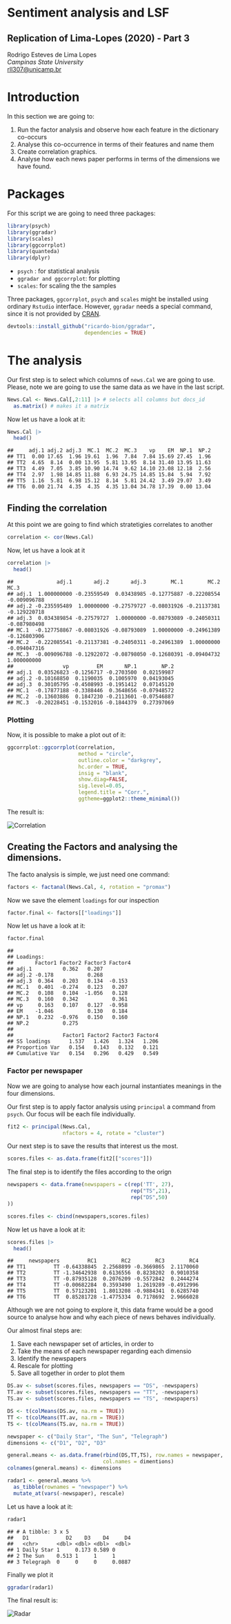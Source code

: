 # Sentiment analysis and LSF
## Replication of Lima-Lopes (2020) - Part 3

Rodrigo Esteves de Lima Lopes\
*Campinas State University*\
[rll307@unicamp.br](mailto:rll307@unicamp.br)


# Introduction

In this section we are going to:

1.  Run the factor analysis and observe how each feature in the dictionary co-occurs
2.  Analyse this co-occurrence in terms of their features and name them
3.  Create correlation graphics.
4.  Analyse how each news paper performs in terms of the dimensions we have found.

# Packages

For this script we are going to need three packages:


```r
library(psych)
library(ggradar)
library(scales)
library(ggcorrplot)
library(quanteda)
library(dplyr)
```

-   `psych` : for statistical analysis
-   `ggradar and ggcorrplot`: for plotting
-   `scales`: for scaling the the samples

Three packages, `ggcorrplot`, `psych` and `scales` might be installed using ordinary `Rstudio` interface. However, `ggradar` needs a special command, since it is not provided by [CRAN](https://cran.r-project.org/).


```r
devtools::install_github("ricardo-bion/ggradar", 
                         dependencies = TRUE)
```

# The analysis

Our first step is to select which columns of `news.Cal` we are going to use. Please, note we are going to use the same data as we have in the last script.


```r
News.Cal <- News.Cal[,2:11] |> # selects all columns but docs_id
  as.matrix() # makes it a matrix
```

Now let us have a look at it:


```r
News.Cal |>
  head()
```

```
##     adj.1 adj.2 adj.3  MC.1  MC.2  MC.3    vp    EM  NP.1  NP.2
## TT1  0.00 17.65  1.96 19.61  1.96  7.84  7.84 15.69 27.45  1.96
## TT2  4.65  8.14  0.00 13.95  5.81 13.95  8.14 31.40 13.95 11.63
## TT3  4.49  7.05  3.85 10.90 14.74  9.62 14.10 23.08 12.18  2.56
## TT4  2.97  1.98 14.85 11.88  6.93 24.75 14.85 15.84  5.94  7.92
## TT5  1.16  5.81  6.98 15.12  8.14  5.81 24.42  3.49 29.07  3.49
## TT6  0.00 21.74  4.35  4.35  4.35 13.04 34.78 17.39  0.00 13.04
```

## Finding the correlation

At this point we are going to find which stratetigies correlates to another


```r
correlation <- cor(News.Cal)
```

Now, let us have a look at it


```r
correlation |>
  head()
```

```
##              adj.1       adj.2       adj.3        MC.1        MC.2         MC.3
## adj.1  1.000000000 -0.23559549  0.03438985 -0.12775887 -0.22208554 -0.009096788
## adj.2 -0.235595489  1.00000000 -0.27579727 -0.08031926 -0.21137381 -0.129220718
## adj.3  0.034389854 -0.27579727  1.00000000 -0.08793089 -0.24050311 -0.087980498
## MC.1  -0.127758867 -0.08031926 -0.08793089  1.00000000 -0.24961389 -0.126803906
## MC.2  -0.222085541 -0.21137381 -0.24050311 -0.24961389  1.00000000 -0.094047316
## MC.3  -0.009096788 -0.12922072 -0.08798050 -0.12680391 -0.09404732  1.000000000
##                vp         EM       NP.1        NP.2
## adj.1  0.03526823 -0.1256717 -0.2703500  0.02159987
## adj.2 -0.10168850  0.1190035  0.1005970  0.04193045
## adj.3  0.30105795 -0.4508993 -0.1951412  0.07145120
## MC.1  -0.17877188 -0.3388446  0.3648656 -0.07948572
## MC.2  -0.13603886  0.1847230 -0.2113601 -0.07546887
## MC.3  -0.20228451 -0.1532016 -0.1844379  0.27397069
```

### Plotting

Now, it is possible to make a plot out of it:


```r
ggcorrplot::ggcorrplot(correlation, 
                       method = "circle", 
                       outline.color = "darkgrey", 
                       hc.order = TRUE,
                       insig = "blank",
                       show.diag=FALSE, 
                       sig.level=0.05,
                       legend.title = "Corr.", 
                       ggtheme=ggplot2::theme_minimal())
```

The result is:

![Correlation](images/corr.png)

## Creating the Factors and analysing the dimensions.

The facto analysis is simple, we just need one command:


```r
factors <- factanal(News.Cal, 4, rotation = "promax")
```

Now we save the element `loadings` for our inspection


```r
factor.final <- factors[["loadings"]]
```

Now let us have a look at it:


```r
factor.final
```

```
## 
## Loadings:
##       Factor1 Factor2 Factor3 Factor4
## adj.1          0.362   0.207         
## adj.2 -0.178           0.268         
## adj.3  0.364   0.203   0.134  -0.153 
## MC.1   0.401  -0.274   0.123   0.207 
## MC.2   0.108   0.104  -1.056   0.128 
## MC.3   0.160   0.342           0.361 
## vp     0.163   0.107   0.127  -0.958 
## EM    -1.046           0.130   0.184 
## NP.1   0.232  -0.976   0.150   0.160 
## NP.2           0.275                 
## 
##                Factor1 Factor2 Factor3 Factor4
## SS loadings      1.537   1.426   1.324   1.206
## Proportion Var   0.154   0.143   0.132   0.121
## Cumulative Var   0.154   0.296   0.429   0.549
```

### Factor per newspaper

Now we are going to analyse how each journal instantiates meanings in the four dimensions.

Our first step is to apply factor analysis using `principal` a command from `psych`. Our focus will be each file individually.


```r
fit2 <- principal(News.Cal, 
                  nfactors = 4, rotate = "cluster")
```

Our next step is to save the results that interest us the most.


```r
scores.files <- as.data.frame(fit2[["scores"]])
```

The final step is to identify the files according to the orign


```r
newspapers <- data.frame(newspapers = c(rep('TT', 27),
                                        rep("TS",21),
                                        rep("DS",50)
))

scores.files <- cbind(newspapers,scores.files)
```

Now let us have a look at it:


```r
scores.files |>
  head()
```

```
##     newspapers         RC1        RC2        RC3        RC4
## TT1         TT -0.64338845  2.2568899 -0.3669865  2.1170060
## TT2         TT -1.34642938  0.6136556  0.8238202  0.9010358
## TT3         TT -0.87935128  0.2076209 -0.5572842  0.2444274
## TT4         TT -0.00682284  0.3593490  1.2619289 -0.4912996
## TT5         TT  0.57123201  1.8013208 -0.9884341  0.6285740
## TT6         TT  0.85281728 -1.4775334  0.7178692  2.9666028
```

Although we are not going to explore it, this data frame would be a good source to analyse how and why each piece of news behaves individually.

Our almost final steps are:

1.  Save each newspaper set of articles, in order to
2.  Take the means of each newspaper regarding each dimensio
3.  Identify the newspapers
4.  Rescale for plotting
5.  Save all together in order to plot them


```r
DS.av <- subset(scores.files, newspapers == "DS", -newspapers)
TT.av <- subset(scores.files, newspapers == "TT", -newspapers)
TS.av <- subset(scores.files, newspapers == "TS", -newspapers)

DS <- t(colMeans(DS.av, na.rm = TRUE))
TT <- t(colMeans(TT.av, na.rm = TRUE))
TS <- t(colMeans(TS.av, na.rm = TRUE))

newspaper <- c("Daily Star", "The Sun", "Telegraph")
dimensions <- c("D1", "D2", "D3"

general.means <- as.data.frame(rbind(DS,TT,TS), row.names = newspaper,
                               col.names = dimentions)
colnames(general.means) <- dimensions

radar1 <- general.means %>% 
  as_tibble(rownames = "newspaper") %>% 
  mutate_at(vars(-newspaper), rescale)
```

Let us have a look at it:


```r
radar1
```

```
## # A tibble: 3 x 5
##   D1            D2    D3    D4     D4
##   <chr>      <dbl> <dbl> <dbl>  <dbl>
## 1 Daily Star 1     0.173 0.589 0     
## 2 The Sun    0.513 1     1     1     
## 3 Telegraph  0     0     0     0.0887
```

Finally we plot it


```r
ggradar(radar1)
```

The final result is:

![](images/radar.png "Radar")

